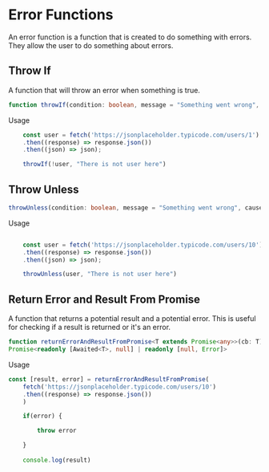 # Error Functions

An error function is a function that is created to do something
with errors. They allow the user to do something about errors.

## Throw If

A function that will throw an error when something is true.

```ts
function throwIf(condition: boolean, message = "Something went wrong", cause?: unknown): asserts condition is false
```

Usage

```ts
    const user = fetch('https://jsonplaceholder.typicode.com/users/1')
    .then((response) => response.json())
    .then((json) => json);

    throwIf(!user, "There is not user here")
```

## Throw Unless

```ts
throwUnless(condition: boolean, message = "Something went wrong", cause?: unknown): asserts condition
```

Usage

```ts

    const user = fetch('https://jsonplaceholder.typicode.com/users/10')
    .then((response) => response.json())
    .then((json) => json);

    throwUnless(user, "There is not user here")
```

## Return Error and Result From Promise

A function that returns a potential result and a potential error.
This is useful for checking if a result is returned or it's an error.

```ts
function returnErrorAndResultFromPromise<T extends Promise<any>>(cb: T): 
Promise<readonly [Awaited<T>, null] | readonly [null, Error]>
```

Usage

```ts
const [result, error] = returnErrorAndResultFromPromise(
    fetch('https://jsonplaceholder.typicode.com/users/10')
    .then((response) => response.json())
    )

    if(error) {

        throw error        

    }
    
    console.log(result)

```
